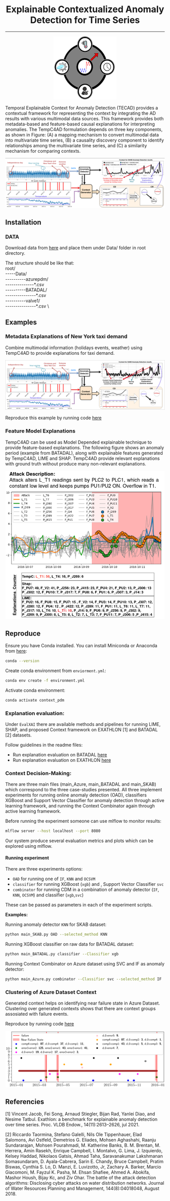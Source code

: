 <h1 align="center">Explainable Contextualized Anomaly Detection for Time Series</h1>
<hr>
<p align="center">
  <img src="Figures/context_logo.png" alt="Logo" width="200" height="200">
</p>

Temporal Explainable Context for Anomaly Detection (TECAD) provides a contextual framework for representing the context by integrating 
the AD results with various multimodal data sources. This framework provides
both metadata-based and feature-based causal explanations for interpreting anomalies.
The TempC4AD formulation depends on three key components, as shown in Figure: (A) a mapping mechanism
to convert multimodal data into multivariate time series,
(B) a causality discovery component to identify relationships
among the multivariate time series, and (C) a similarity
mechanism for comparing contexts.

![Alt text](Figures/frameworkFormalization.png)

## Installation

### DATA

Download data from [here](https://drive.google.com/file/d/1MjfRoWWnlUtxzaqcCzpJDuXp3EpaUhEm/view?usp=sharing) and place them under Data/ folder in root directory.

The structure should be like that: \
root/ \
-----Data/ \
----------azurepdm/ \
--------------\*.csv \
----------BATADAL/ \
---------------\*.csv \
----------valve1/ \
---------------\*.csv \


## Examples

### Metadata Explanations of New York taxi demand

Combine multimodal information (holidays events, weather) using TempC4AD to provide explanations for taxi demand.

![Alt text](Figures/nycIntro.png)

Reproduce this example by running code [here](nytaxi/NYtaxi.ipynb) 


### Feature Model Explanations

TempC4AD can be used as Model Depended explainable technique to provide feature-based explanations. 
The following figure shows an anomaly period (example from BATADAL), 
along with explainable features generated by TempC4AD, LIME and SHAP.
TempC4AD provide relevant explanations with ground truth without produce many non-relevant explanations.

![Alt text](Figures/TempCType3BATADAL.png)


## Reproduce

Ensure you have Conda installed. You can install Miniconda or Anaconda from [here](https://docs.anaconda.com/miniconda/install/):
```bash
conda --version
```

Create conda environment from `enviorment.yml`:
```bash
conda env create -f environment.yml
```

Activate conda environment:
```bash
conda activate context_pdm
```



### Explanation evaluation:

Under `EvalXAI` there are available methods and pipelines for running LIME, SHAP, 
and proposed Context framework on EXATHLON [1] and BATADAL [2] datasets.

Follow guidelines in the readme files:

- Run explanation evaluation on BATADAL [here](EvalXAI/XAI_BATALAD/README.md)
- Run explanation evaluation on EXATHLON [here](EvalXAI/XAI_EXATHLON/README.md)

### Context Decision-Making:

There are three main files (main_Azure, main_BATADAL and main_SKAB) which correspond
to the three case-studies presented. All three implement experiments for running online anomaly detection (OAD),
classifiers XGBoost and Support Vector Classifier for anomaly detection through active learning framework, and 
running the Context Combinator again through active learning framework.

Before running the experiment someone can use mlflow to monitor results:
```bash
mlflow server --host localhost --port 8080
```

Our system produce several evaluation metrics and plots which can be explored using mlflow.

#### Running experiment

There are three experiments options: 
- `OAD` for running one of `IF`, `KNN` and `OCSVM`
- `classifier` for running XGBoost (`xgb`) and , Support Vector Classifier `svc`
- `combinator` for running CDM in a combination of anomaly detector (`IF`, `KNN`, `OCSVM`) and classifier (`xgb`,`svc`)

These can be passed as parameters in each of the experiment scripts.

**Examples:**

Running anomaly detector `KNN` for SKAB dataset:
```bash
python main_SKAB.py OAD --selected_method KNN
```

Running XGBoost classifier on raw data for BATADAL dataset:
```bash
python main_BATADAL.py classifier --Classifier xgb
```

Running Context Combinator on Azure dataset using SVC and IF as anomaly detector:
```bash
python main_Azure.py combinator --Classifier svc --selected_method IF
```


### Clustering of Azure Dataset Context

Generated context helps on identifying near failure state in Azure Dataset. 
Clustering over generated contexts shows that there are context groups assosiated with failure events.

Reproduce by running code [here](AzureClustering/README.md) 

![Alt text](Figures/clusteringAzureCont.png)


## Referencies

[1] Vincent Jacob, Fei Song, Arnaud Stiegler, Bijan Rad, Yanlei Diao, and Nesime Tatbul. Exathlon: a benchmark for explainable anomaly detection over time series. Proc. VLDB Endow., 14(11):2613–2626, jul 2021.

[2] Riccardo Taormina, Stefano Galelli, Nils Ole Tippenhauer, Elad Salomons, Avi Ostfeld, Demetrios G. Eliades, Mohsen Aghashahi, Raanju Sundararajan, Mohsen Pourahmadi, M. Katherine Banks, B. M. Brentan, M. Herrera, Amin Rasekh, Enrique Campbell, I. Montalvo, G. Lima, J. Izquierdo, Kelsey Haddad, Nikolaos Gatsis, Ahmad Taha, Saravanakumar Lakshmanan Somasundaram, D. Ayala-Cabrera, Sarin E. Chandy, Bruce Campbell, Pratim Biswas, Cynthia S. Lo, D. Manzi, E. Luvizotto, Jr, Zachary A. Barker, Marcio Giacomoni, M. Fayzul K. Pasha, M. Ehsan Shafiee, Ahmed A. Abokifa, Mashor Housh, Bijay Kc, and Ziv Ohar. The battle of the attack detection algorithms: Disclosing cyber attacks on water distribution networks. Journal of Water Resources Planning and Management, 144(8):04018048, August 2018.


